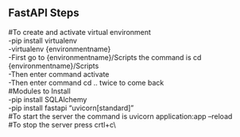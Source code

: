 ## FastAPI Steps
#To create and activate virtual environment\
-pip install virtualenv\
-virtualenv {environmentname}\
-First go to {environmentname}/Scripts the command is cd {environmentname}/Scripts\
-Then enter command activate\
-Then enter command cd .. twice to come back\
#Modules to Install\
-pip install SQLAlchemy\
-pip install fastapi “uvicorn[standard]”\
#To start the server the command is uvicorn application:app –reload\
#To stop the server press crtl+c\
